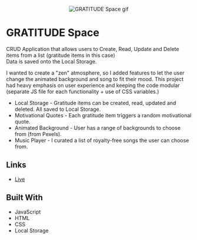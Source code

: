 <p align="center">
  <img src="https://github.com/tom-costa/Shopping-List-App/blob/main/GRATITUDE.gif" alt="GRATITUDE Space gif"/>
</p>

# GRATITUDE Space

<p> CRUD Application that allows users to Create, Read, Update and Delete items from a list (gratitude items in this case) <br>Data is saved onto the Local Storage.</p>
<p>I wanted to create a "zen" atmosphere, so I added features to let the user change the animated background and song to fit their mood. This project had heavy emphasis on user experience and keeping the code modular (separate JS file for each functionality + use of CSS variables.)</p>
<ul>
<li> Local Storage - Gratitude items can be created, read, updated and deleted. All saved to Local Storage. </li>
<li> Motivational Quotes - Each gratitude item triggers a random motivational quote. </li>
<li> Animated Background - User has a range of backgrounds to choose from (from Pexels). </li>
<li> Music Player - I curated a list of royalty-free songs the user can choose from. </li>
</ul>

## Links

- [Live](<https://www.tomcosta.co.uk/Gratitude-Space/> "Live View")


## Built With

- JavaScript
- HTML
- CSS
- Local Storage
